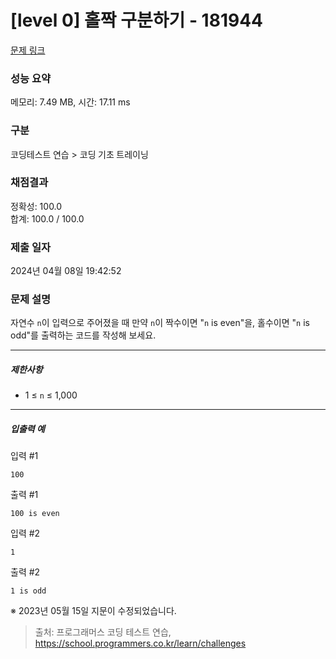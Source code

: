 # [level 0] 홀짝 구분하기 - 181944 

[문제 링크](https://school.programmers.co.kr/learn/courses/30/lessons/181944) 

### 성능 요약

메모리: 7.49 MB, 시간: 17.11 ms

### 구분

코딩테스트 연습 > 코딩 기초 트레이닝

### 채점결과

정확성: 100.0<br/>합계: 100.0 / 100.0

### 제출 일자

2024년 04월 08일 19:42:52

### 문제 설명

<p>자연수 <code>n</code>이 입력으로 주어졌을 때 만약 <code>n</code>이 짝수이면 "<code>n</code> is even"을, 홀수이면 "<code>n</code> is odd"를 출력하는 코드를 작성해 보세요.</p>

<hr>

<h5>제한사항</h5>

<ul>
<li>1 ≤ <code>n</code> ≤ 1,000</li>
</ul>

<hr>

<h5>입출력 예</h5>

<p>입력 #1</p>
<div class="highlight"><pre class="codehilite"><code>100
</code></pre></div>
<p>출력 #1</p>
<div class="highlight"><pre class="codehilite"><code>100 is even
</code></pre></div>
<p>입력 #2</p>
<div class="highlight"><pre class="codehilite"><code>1
</code></pre></div>
<p>출력 #2</p>
<div class="highlight"><pre class="codehilite"><code>1 is odd
</code></pre></div>
<p>※ 2023년 05월 15일 지문이 수정되었습니다.</p>


> 출처: 프로그래머스 코딩 테스트 연습, https://school.programmers.co.kr/learn/challenges
